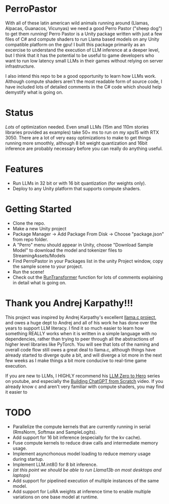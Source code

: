 # PerroPastor
With all of these latin american wild animals running around (Llamas, Alpacas, Guanacos, Vicunyas) we need a good Perro Pastor ("sheep dog") to get them running!  Perro Pastor is a Unity package written with just a few files of C# and compute shaders to run Llama based models on any Unity compatible platform on the gpu!  I built this package primarily as an excercise to understand the execution of LLM inference at a deeper level, but I think that it has the potential to be useful to game developers who want to run low latency small LLMs in their games without relying on server infrastructure.

I also intend this repo to be a good opportunity to learn how LLMs work.  Although compute shaders aren't the most readable form of source code, I have included lots of detailed comments in the C# code which should help demystify what is going on.

# Status
*Lots* of optimization needed.  Even small LLMs (15m and 110m stories libraries provided as examples) take 50+ ms to run on my xps15 with RTX 3050.  There are a lot of very easy optimizations to make to get things running more smoothly, although 8 bit weight quantization and 16bit inference are probably necessary before you can really do anything useful.

# Features
* Run LLMs in 32 bit or with 16 bit quantization (for weights only).
* Deploy to any Unity platform that supports compute shaders.

# Getting Started
* Clone the repo.
* Make a new Unity project
* Package Manager -> Add Package From Disk -> Choose "package.json" from repo folder.
* A "Perro" menu should appear in Unity, choose "Download Sample Model" to download the model and tokenizer files to StreamingAssets/Models
* Find PerroPastor in your Packages list in the unity Project window, copy the sample scene to your project.
* Run the scene!
* Check out the [RunTransformer](https://github.com/alvion427/PerroPastor/blob/master/UnityPackage/Llama.cs#L168) function for lots of comments explaining in detail what is going on.

# Thank you Andrej Karpathy!!!
This project was inspired by Andrej Karpathy's excellent [llama.c project](https://github.com/karpathy/llama2.c), and owes a huge dept to Andrej and all of his work he has done over the years to support LLM literacy.  I find it so much easier to learn how something REALLY works when it is written in a simple language with no dependencies, rather than trying to peer through all the abstractions of higher level libraries like PyTorch.  You will see that lots of the naming and overall code flow still owes a great deal to llama.c, although things have already started to diverge quite a bit, and will diverge a lot more in the next few weeks as I make things a bit more conducive to real-time game execution.

If you are new to LLMs, I HIGHLY recommend his [LLM Zero to Hero](https://youtu.be/VMj-3S1tku0) series on youtube, and especially the [Building ChatGPT from Scratch](https://youtu.be/kCc8FmEb1nY) video.  If you already know c and aren't very familiar with compute shaders, you may find it easier to 

# TODO
* Parallelize the compute kernels that are currently running in serial (RmsNorm, Softmax and SampleLogits).
* Add support for 16 bit inference (especially for the kv cache).
* Fuse compute kernels to reduce draw calls and intermediate memory usage.
* Implement asyncrhonous model loading to reduce memory usage during startup.
* Implement LLM.int8() for 8 bit inference.
* *(at this point we should be able to run Llama13b on most desktops and laptops)*
* Add support for pipelined execution of multiple instances of the same model.
* Add support for LoRA weights at inference time to enable multiple variations on one base model at runtime.
